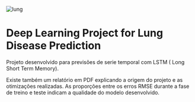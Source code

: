 ![lung](https://user-images.githubusercontent.com/73768941/145694637-df4889a5-7f3c-45cc-9f2d-88926279c817.jpg)

# Deep Learning Project for Lung Disease Prediction

Projeto desenvolvido para previsões de serie temporal com LSTM ( Long Short Term Memory).

Existe também um relatório em PDF explicando a origem do projeto e as otimizações realizadas.
As proporções entre os erros RMSE durante a fase de treino e teste indicam a qualidade do modelo desenvolvido.
